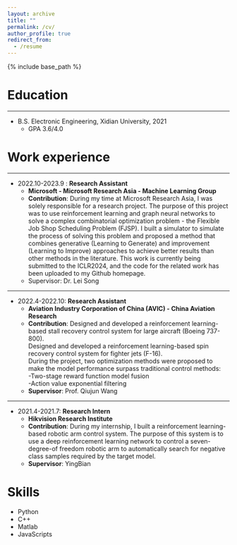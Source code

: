 ```yaml
---
layout: archive
title: ""
permalink: /cv/
author_profile: true
redirect_from:
  - /resume
---
```


{% include base_path %}

Education
======
***
* B.S. Electronic Engineering, Xidian University, 2021
  * GPA 3.6/4.0


Work experience
======
***
* 2022.10-2023.9 : __Research Assistant__
    * __Microsoft - Microsoft Research Asia - Machine Learning Group__
    * __Contribution__: During my time at Microsoft Research Asia, I was solely responsible for a research project. The
      purpose of this project was to use reinforcement learning and graph neural networks to solve a
      complex combinatorial optimization problem - the Flexible Job Shop Scheduling Problem (FJSP). I
      built a simulator to simulate the process of solving this problem and proposed a method that
      combines generative (Learning to Generate) and improvement (Learning to Improve) approaches to
      achieve better results than other methods in the literature. This work is currently being submitted to the ICLR2024, and the
      code for the related work has been uploaded to my Github homepage.
    * Supervisor: Dr. Lei Song
***

* 2022.4-2022.10: __Research Assistant__
    * __Aviation Industry Corporation of China (AVIC) - China Aviation Research__
    * __Contribution__: Designed and developed a reinforcement learning-based stall recovery control system for large
      aircraft (Boeing 737-800).<br>
      Designed and developed a reinforcement learning-based spin recovery control system for fighter
      jets (F-16).<br>
      During the project, two optimization methods were proposed to make the model performance
      surpass traditional control methods:<br>
      -Two-stage reward function model fusion<br>
      -Action value exponential filtering
    * __Supervisor__: Prof. Qiujun Wang
***
* 2021.4-2021.7: __Research Intern__
    * __Hikvision Research Institute__
    * __Contribution__: During my internship, I built a reinforcement learning-based robotic arm control system. The
      purpose of this system is to use a deep reinforcement learning network to control a seven-degree-of freedom
      robotic arm to automatically search for negative class samples required by the target model.
    * __Supervisor__: YingBian

Skills
======

* Python
* C++
* Matlab
* JavaScripts


